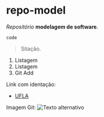 # repo-model
*Repositório* **modelagem de software**.

`code`

> Sitação.
1. Listagem
2. Listagem
3. Git Add

Link com identação: 
* [UFLA](ufla.br)

Imagem Git:
![Texto alternativo](https://encrypted-tbn0.gstatic.com/images?q=tbn:ANd9GcSe-cdPB7fpvhzDdUq-xvIBuK9rgBv6rPOYhqZGhZI&s)
